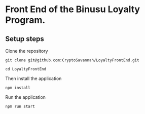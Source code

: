 # Front End of the Binusu Loyalty Program.

## Setup steps

Clone the repository

```
git clone git@github.com:CryptoSavannah/LoyaltyFrontEnd.git
```

```
cd LoyaltyFrontEnd
```

Then install the application

```
npm install
```
Run the application

```
npm run start
```